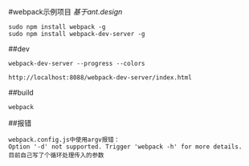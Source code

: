 #webpack示例项目
*基于ant.design*

```
sudo npm install webpack -g
sudo npm install webpack-dev-server -g
```
##dev
```
webpack-dev-server --progress --colors

http://localhost:8088/webpack-dev-server/index.html
```

##build
```
webpack
```


##报错
```
webpack.config.js中使用argv报错：
Option '-d' not supported. Trigger 'webpack -h' for more details.
目前自己写了个循环处理传入的参数
```